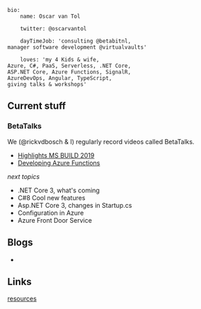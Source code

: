 ```
bio: 
    name: Oscar van Tol

    twitter: @oscarvantol

    dayTimeJob: 'consulting @betabitnl, 
manager software development @virtualvaults'

    loves: 'my 4 Kids & wife, 
Azure, C#, PaaS, Serverless, .NET Core, 
ASP.NET Core, Azure Functions, SignalR, 
AzureDevOps, Angular, TypeScript, 
giving talks & workshops'
```

## Current stuff

### BetaTalks
We (@rickvdbosch & I) regularly record videos called BetaTalks.
* [Highlights MS BUILD 2019](https://www.youtube.com/watch?v=PtLLxiPFi0Q)
* [Developing Azure Functions](https://www.youtube.com/watch?v=Q3cS7955Fwg)

*next topics*

* .NET Core 3, what's coming 
* C#8 Cool new features
* Asp.NET Core 3, changes in Startup.cs
* Configuration in Azure
* Azure Front Door Service
  
## Blogs
-

## Links

[resources](resources)
